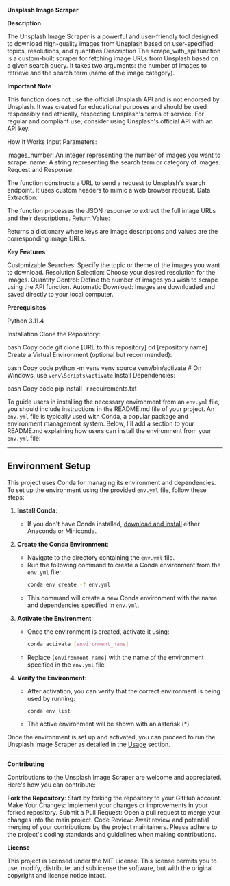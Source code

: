 **Unsplash Image Scraper**

**Description**

The Unsplash Image Scraper is a powerful and user-friendly tool designed to download high-quality images from Unsplash based on user-specified topics, resolutions, and quantities.Description
The scrape_with_api function is a custom-built scraper for fetching image URLs from Unsplash based on a given search query. It takes two arguments: the number of images to retrieve and the search term (name of the image category).

**Important Note**

This function does not use the official Unsplash API and is not endorsed by Unsplash. It was created for educational purposes and should be used responsibly and ethically, respecting Unsplash's terms of service. For regular and compliant use, consider using Unsplash's official API with an API key.

How It Works
Input Parameters:

images_number: An integer representing the number of images you want to scrape.
name: A string representing the search term or category of images.
Request and Response:

The function constructs a URL to send a request to Unsplash's search endpoint.
It uses custom headers to mimic a web browser request.
Data Extraction:

The function processes the JSON response to extract the full image URLs and their descriptions.
Return Value:

Returns a dictionary where keys are image descriptions and values are the corresponding image URLs.

**Key Features**


Customizable Searches: Specify the topic or theme of the images you want to download.
Resolution Selection: Choose your desired resolution for the images.
Quantity Control: Define the number of images you wish to scrape using the API function.
Automatic Download: Images are downloaded and saved directly to your local computer.

**Prerequisites**

Python 3.11.4

Installation
Clone the Repository:

bash
Copy code
git clone [URL to this repository]
cd [repository name]
Create a Virtual Environment (optional but recommended):

bash
Copy code
python -m venv venv
source venv/bin/activate  # On Windows, use `venv\Scripts\activate`
Install Dependencies:

bash
Copy code
pip install -r requirements.txt

To guide users in installing the necessary environment from an `env.yml` file, you should include instructions in the README.md file of your project. An `env.yml` file is typically used with Conda, a popular package and environment management system. Below, I'll add a section to your README.md explaining how users can install the environment from your `env.yml` file:

---

## Environment Setup

This project uses Conda for managing its environment and dependencies. To set up the environment using the provided `env.yml` file, follow these steps:

1. **Install Conda**:
    - If you don't have Conda installed, [download and install](https://docs.conda.io/projects/conda/en/latest/user-guide/install/) either Anaconda or Miniconda.

2. **Create the Conda Environment**:
    - Navigate to the directory containing the `env.yml` file.
    - Run the following command to create a Conda environment from the `env.yml` file:
      ```bash
      conda env create -f env.yml
      ```
    - This command will create a new Conda environment with the name and dependencies specified in `env.yml`.

3. **Activate the Environment**:
    - Once the environment is created, activate it using:
      ```bash
      conda activate [environment_name]
      ```
    - Replace `[environment_name]` with the name of the environment specified in the `env.yml` file.

4. **Verify the Environment**:
    - After activation, you can verify that the correct environment is being used by running:
      ```bash
      conda env list
      ```
    - The active environment will be shown with an asterisk (*).

Once the environment is set up and activated, you can proceed to run the Unsplash Image Scraper as detailed in the [Usage](#usage) section.

---

**Contributing**

Contributions to the Unsplash Image Scraper are welcome and appreciated. Here's how you can contribute:

**Fork the Repository**: Start by forking the repository to your GitHub account.
Make Your Changes: Implement your changes or improvements in your forked repository.
Submit a Pull Request: Open a pull request to merge your changes into the main project.
Code Review: Await review and potential merging of your contributions by the project maintainers.
Please adhere to the project's coding standards and guidelines when making contributions.

**License**

This project is licensed under the MIT License. This license permits you to use, modify, distribute, and sublicense the software, but with the original copyright and license notice intact.


